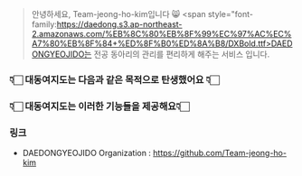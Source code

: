 
> 안녕하세요, Team-jeong-ho-kim입니다 😸
<span style="font-family:https://daedong.s3.ap-northeast-2.amazonaws.com/%EB%8C%80%EB%8F%99%EC%97%AC%EC%A7%80%EB%8F%84+%ED%8F%B0%ED%8A%B8/DXBold.ttf>DAEDONGYEOJIDO는 전공 동아리의 관리를 편리하게 해주는 서비스 입니다.</span>

### 👇🏻 대동여지도는 다음과 같은 목적으로 탄생했어요 👇🏻

### 👇🏻 대동여지도는 이러한 기능들을 제공해요👇🏻

### 링크
* DAEDONGYEOJIDO Organization : https://github.com/Team-jeong-ho-kim
